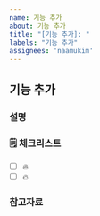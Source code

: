 ```yaml
---
name: 기능 추가
about: 기능 추가
title: "[기능 추가]: "
labels: "기능 추가"
assignees: 'naamukim'
---
```


## 기능 추가

### 설명

<!-- 간단한 설명을 작성합니다. -->

### 🗒 체크리스트

- [ ] 🔥
- [ ] 🔥

### 참고자료

<!-- 참고할 정보나 링크를 작성합니다. -->